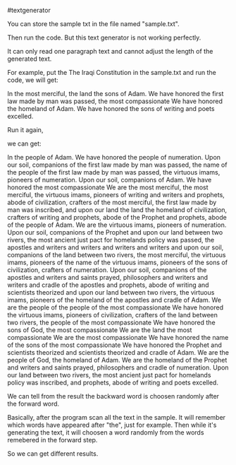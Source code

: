#textgenerator

You can store the sample txt in the file named "sample.txt".

Then run the code. But this text generator is not working perfectly.

It can only read one paragraph text and cannot adjust the length of the generated text.

For example, put the The Iraqi Constitution in the sample.txt and run the code, we will get:

In the most merciful, the land the sons of Adam. We have honored the first law made by man was passed, the most compassionate We have honored the homeland of Adam. We have honored the sons of writing and poets excelled.

Run it again,

we can get:

In the people of Adam. We have honored the people of numeration. Upon our soil, companions of the first law made by man was passed, the name of the people of the first law made by man was passed, the virtuous imams, pioneers of numeration. Upon our soil, companions of Adam. We have honored the most compassionate We are the most merciful, the most merciful, the virtuous imams, pioneers of writing and writers and prophets, abode of civilization, crafters of the most merciful, the first law made by man was inscribed, and upon our land the land the homeland of civilization, crafters of writing and prophets, abode of the Prophet and prophets, abode of the people of Adam. We are the virtuous imams, pioneers of numeration. Upon our soil, companions of the Prophet and upon our land between two rivers, the most ancient just pact for homelands policy was passed, the apostles and writers and writers and writers and writers and upon our soil, companions of the land between two rivers, the most merciful, the virtuous imams, pioneers of the name of the virtuous imams, pioneers of the sons of civilization, crafters of numeration. Upon our soil, companions of the apostles and writers and saints prayed, philosophers and writers and writers and cradle of the apostles and prophets, abode of writing and scientists theorized and upon our land between two rivers, the virtuous imams, pioneers of the homeland of the apostles and cradle of Adam. We are the people of the people of the most compassionate We have honored the virtuous imams, pioneers of civilization, crafters of the land between two rivers, the people of the most compassionate We have honored the sons of God, the most compassionate We are the land the most compassionate We are the most compassionate We have honored the name of the sons of the most compassionate We have honored the Prophet and scientists theorized and scientists theorized and cradle of Adam. We are the people of God, the homeland of Adam. We are the homeland of the Prophet and writers and saints prayed, philosophers and cradle of numeration. Upon our land between two rivers, the most ancient just pact for homelands policy was inscribed, and prophets, abode of writing and poets excelled.

We can tell from the result the backward word is choosen randomly after the forward word.

Basically, after the program scan all the text in the sample. It will remember which words have appeared after "the", just for example. Then while it's generating the text, it will choosen a word randomly from the words remebered in the forward step.

So we can get different results.

